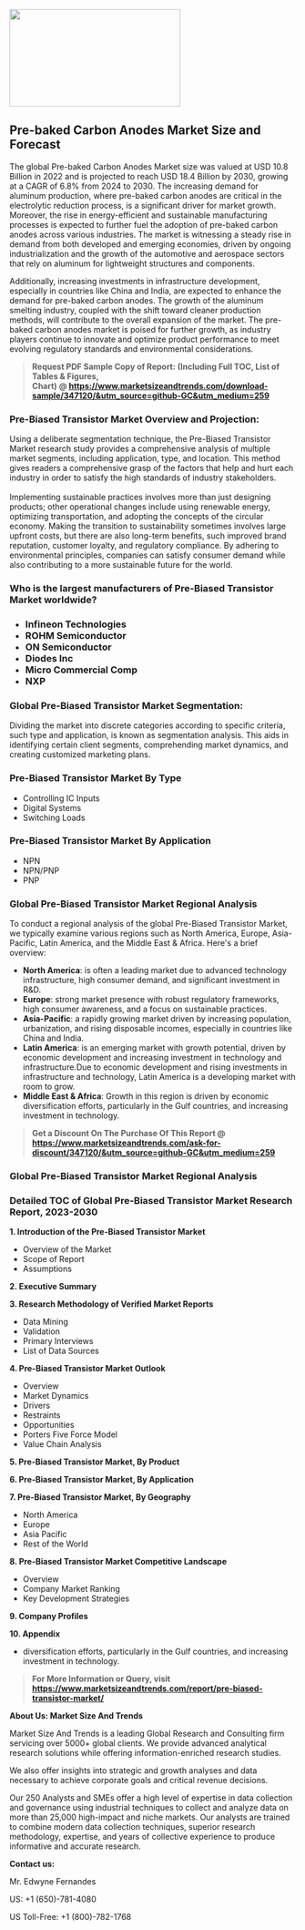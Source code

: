 <p><img class="alignnone size-medium wp-image-20088" src="https://ffe5etoiles.com/wp-content/uploads/2024/12/MST1-300x171.png" alt="" width="300" height="171" /></p><h2>Pre-baked Carbon Anodes Market Size and Forecast</h2><p>The global Pre-baked Carbon Anodes Market size was valued at USD 10.8 Billion in 2022 and is projected to reach USD 18.4 Billion by 2030, growing at a CAGR of 6.8% from 2024 to 2030. The increasing demand for aluminum production, where pre-baked carbon anodes are critical in the electrolytic reduction process, is a significant driver for market growth. Moreover, the rise in energy-efficient and sustainable manufacturing processes is expected to further fuel the adoption of pre-baked carbon anodes across various industries. The market is witnessing a steady rise in demand from both developed and emerging economies, driven by ongoing industrialization and the growth of the automotive and aerospace sectors that rely on aluminum for lightweight structures and components.</p><p>Additionally, increasing investments in infrastructure development, especially in countries like China and India, are expected to enhance the demand for pre-baked carbon anodes. The growth of the aluminum smelting industry, coupled with the shift toward cleaner production methods, will contribute to the overall expansion of the market. The pre-baked carbon anodes market is poised for further growth, as industry players continue to innovate and optimize product performance to meet evolving regulatory standards and environmental considerations.</p></p><blockquote id="" class=""><strong>Request PDF Sample Copy of Report: (Including Full TOC, List of Tables &amp; Figures, Chart)&nbsp;@&nbsp;<strong><a href="https://www.marketsizeandtrends.com/download-sample/347120/&utm_source=github-GC&utm_medium=259" target="_blank">https://www.marketsizeandtrends.com/download-sample/347120/&utm_source=github-GC&utm_medium=259</a></strong></strong></blockquote><h3 id="" class="">Pre-Biased Transistor Market&nbsp;Overview and Projection:</h3><p id="" class="">Using a deliberate segmentation technique, the Pre-Biased Transistor Market research study provides a comprehensive analysis of multiple market segments, including application, type, and location. This method gives readers a comprehensive grasp of the factors that help and hurt each industry in order to satisfy the high standards of industry stakeholders. <br /> <br />Implementing sustainable practices involves more than just designing products; other operational changes include using renewable energy, optimizing transportation, and adopting the concepts of the circular economy. Making the transition to sustainability sometimes involves large upfront costs, but there are also long-term benefits, such improved brand reputation, customer loyalty, and regulatory compliance. By adhering to environmental principles, companies can satisfy consumer demand while also contributing to a more sustainable future for the world.</p><h3 id="" class="">Who is the largest manufacturers of&nbsp;Pre-Biased Transistor Market worldwide?</h3><h3 class=""><p><ul><li>Infineon Technologies </li><li> ROHM Semiconductor </li><li> ON Semiconductor </li><li> Diodes Inc </li><li> Micro Commercial Comp </li><li> NXP</li></ul></p></h3><h3 id="" class="">Global&nbsp;Pre-Biased Transistor Market Segmentation:</h3><p id="" class="">Dividing the market into discrete categories according to specific criteria, such type and application, is known as segmentation analysis. This aids in identifying certain client segments, comprehending market dynamics, and creating customized marketing plans.</p><h3 id="" class="">Pre-Biased Transistor Market&nbsp;By Type</h3><p><p><ul><li>Controlling IC Inputs</li><li> Digital Systems</li><li> Switching Loads</p></li></ul></p></p><h3 id="" class="">Pre-Biased Transistor Market&nbsp;By Application</h3><p class=""><p><ul><li>NPN</li><li> NPN/PNP</li><li> PNP</li></ul></p></p><h3 id="" class="">Global Pre-Biased Transistor Market Regional Analysis</h3><p id="" class="">To conduct a regional analysis of the global Pre-Biased Transistor Market, we typically examine various regions such as North America, Europe, Asia-Pacific, Latin America, and the Middle East &amp; Africa. Here's a brief overview:</p><ul><li><strong>North America</strong>: is often a leading market due to advanced technology infrastructure, high consumer demand, and significant investment in R&amp;D.</li><li><strong>Europe</strong>: strong market presence with robust regulatory frameworks, high consumer awareness, and a focus on sustainable practices.</li><li><strong>Asia-Pacific</strong>: a rapidly growing market driven by increasing population, urbanization, and rising disposable incomes, especially in countries like China and India.</li><li><strong>Latin America</strong>: is an emerging market with growth potential, driven by economic development and increasing investment in technology and infrastructure.Due to economic development and rising investments in infrastructure and technology, Latin America is a developing market with room to grow.</li><li><strong>Middle East &amp; Africa</strong>: Growth in this region is driven by economic diversification efforts, particularly in the Gulf countries, and increasing investment in technology.</li></ul><blockquote id="" class=""><strong>Get a Discount On The Purchase Of This Report @ <strong><a href="https://www.marketsizeandtrends.com/ask-for-discount/347120/&utm_source=github-GC&utm_medium=259" target="_blank">https://www.marketsizeandtrends.com/ask-for-discount/347120/&utm_source=github-GC&utm_medium=259</a></strong></strong></blockquote><h3 id="" class="">Global Pre-Biased Transistor Market Regional Analysis</h3><h3 id="" class="">Detailed TOC of Global Pre-Biased Transistor Market Research Report, 2023-2030</h3><p id="" class=""><strong>1. Introduction of the Pre-Biased Transistor Market</strong></p><ul><li>Overview of the Market</li><li>Scope of Report</li><li>Assumptions</li></ul><p id="" class=""><strong>2. Executive Summary</strong></p><p id="" class=""><strong>3. Research Methodology of Verified Market Reports</strong></p><ul><li>Data Mining</li><li>Validation</li><li>Primary Interviews</li><li>List of Data Sources</li></ul><p id="" class=""><strong>4. Pre-Biased Transistor Market Outlook</strong></p><ul><li>Overview</li><li>Market Dynamics</li><li>Drivers</li><li>Restraints</li><li>Opportunities</li><li>Porters Five Force Model</li><li>Value Chain Analysis</li></ul><p id="" class=""><strong>5. Pre-Biased Transistor Market, By Product</strong></p><p id="" class=""><strong>6. Pre-Biased Transistor Market, By Application</strong></p><p id="" class=""><strong>7. Pre-Biased Transistor Market, By Geography</strong></p><ul><li>North America</li><li>Europe</li><li>Asia Pacific</li><li>Rest of the World</li></ul><p id="" class=""><strong>8. Pre-Biased Transistor Market Competitive Landscape</strong></p><ul><li>Overview</li><li>Company Market Ranking</li><li>Key Development Strategies</li></ul><p id="" class=""><strong>9. Company Profiles</strong></p><p id="" class=""><strong>10. Appendix</strong></p><ul><li>diversification efforts, particularly in the Gulf countries, and increasing investment in technology.</li></ul><blockquote id="" class=""><strong>For More Information or Query, visit <strong><strong><a href="https://www.marketsizeandtrends.com/report/pre-biased-transistor-market/" target="_blank">https://www.marketsizeandtrends.com/report/pre-biased-transistor-market/</a></strong></strong></strong></blockquote><p id="" class=""><strong>About Us: Market Size And Trends</strong></p><p id="" class="">Market Size And Trends is a leading Global Research and Consulting firm servicing over 5000+ global clients. We provide advanced analytical research solutions while offering information-enriched research studies.</p><p id="" class="">We also offer insights into strategic and growth analyses and data necessary to achieve corporate goals and critical revenue decisions.</p><p id="" class="">Our 250 Analysts and SMEs offer a high level of expertise in data collection and governance using industrial techniques to collect and analyze data on more than 25,000 high-impact and niche markets. Our analysts are trained to combine modern data collection techniques, superior research methodology, expertise, and years of collective experience to produce informative and accurate research.</p><p id="" class=""><strong>Contact us:</strong></p><p id="" class="">Mr. Edwyne Fernandes</p><p id="" class="">US: +1 (650)-781-4080</p><p id="" class="">US Toll-Free: +1 (800)-782-1768</p>
